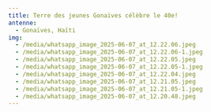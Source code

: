 ```yaml
---
title: Terre des jeunes Gonaïves célèbre le 40e!
antenne:
  - Gonaïves, Haïti
img:
  - /media/whatsapp_image_2025-06-07_at_12.22.06.jpeg
  - /media/whatsapp_image_2025-06-07_at_12.22.06-1.jpeg
  - /media/whatsapp_image_2025-06-07_at_12.22.05.jpeg
  - /media/whatsapp_image_2025-06-07_at_12.22.05-1.jpeg
  - /media/whatsapp_image_2025-06-07_at_12.22.04.jpeg
  - /media/whatsapp_image_2025-06-07_at_12.21.05.jpeg
  - /media/whatsapp_image_2025-06-07_at_12.21.05-1.jpeg
  - /media/whatsapp_image_2025-06-07_at_12.20.48.jpeg
---
```

